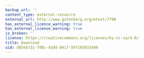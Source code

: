 ```yaml
---
backup_url: ''
content_type: external-resource
external_url: http://www.gutenberg.org/etext/7700
has_external_licence_warning: true
has_external_license_warning: true
is_broken: ''
license: https://creativecommons.org/licenses/by-nc-sa/4.0/
title: Download
uid: d85eb731-f08c-43dd-8417-597185033d49
---
```

